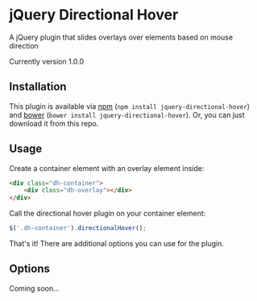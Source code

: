 # jQuery Directional Hover

A jQuery plugin that slides overlays over elements based on mouse direction

Currently version 1.0.0

## Installation

This plugin is available via [npm](https://www.npmjs.com/) (`npm install jquery-directional-hover`) and [bower](http://bower.io/) (`bower install jquery-directional-hover`). Or, you can just download it from this repo.

## Usage

Create a container element with an overlay element inside:

```html
<div class="dh-container">
	<div class="dh-overlay"></div>
</div>
```

Call the directional hover plugin on your container element:

```js
$('.dh-container').directionalHover();
```

That's it! There are additional options you can use for the plugin.

## Options

Coming soon...